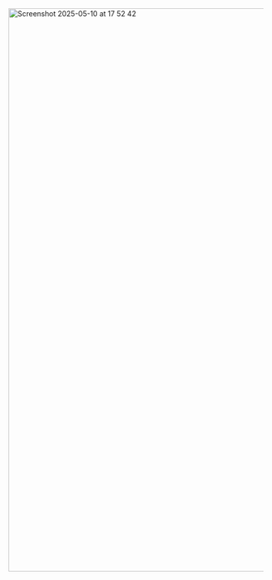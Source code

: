 <img width="1114" alt="Screenshot 2025-05-10 at 17 52 42" src="https://github.com/user-attachments/assets/256ea65c-eb3a-4345-b4bd-246455d4b8c1" />
